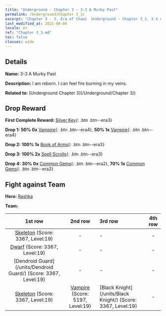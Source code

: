 ```yaml
---
title: "Underground - Chapter 3 - 3-3 A Murky Past"
permalink: /Underground/Chapter 3_3/
excerpt: "Chapter 3 - 3. Era of Chaos  Underground - Chapter 3_3. 3-3 A Murky Past"
last_modified_at: 2021-08-04
locale: en
ref: "Chapter 3_3.md"
toc: false
classes: wide
---
```


## Details

 **Name:** 3-3 A Murky Past

 **Description:** I am reborn. I can feel fire burning in my veins.

 **Related to:** [Underground Chapter 3](/Underground/Chapter 3/)

## Drop Reward

 **First Complete Reward:** [Silver Key](/Items/con_693/){: .btn .btn--era3}

 **Drop 1:** **50% 0x** [Vampire](/Items/unt_211/){: .btn .btn--era4}, **50% 1x** [Vampire](/Items/unt_211/){: .btn .btn--era4}

 **Drop 2:** **100% 1x** [Book of Arms](/Items/mat_18/){: .btn .btn--era3}

 **Drop 3:** **100% 2x** [Spell Scrolls](/Items/con_694/){: .btn .btn--era3}

 **Drop 4:** **30% 0x** [Common Gems](/Items/mat_10/){: .btn .btn--era2}, **70% 1x** [Common Gems](/Items/mat_10/){: .btn .btn--era2}


## Fight against Team
 **Hero:** [Rashka](/heroes/Rashka/)

 **Team:**


  | 1st row | 2nd row | 3rd row | 4th row |
  |:----:|:----:|:----|:----:|
  | [Skeleton](/units/Skeleton/) (Score: 3367, Level:19)  | - | - | - |
  | [Dwarf](/units/Dwarf/) (Score: 3367, Level:19)  | - | - | - |
  | [Dendroid Guard](/units/Dendroid Guard/) (Score: 3367, Level:19)  | - | - | - |
  | [Skeleton](/units/Skeleton/) (Score: 3367, Level:19)  | [Vampire](/units/Vampire/) (Score: 5197, Level:19)  | [Black Knight](/units/Black Knight/) (Score: 3367, Level:19)  | - |


